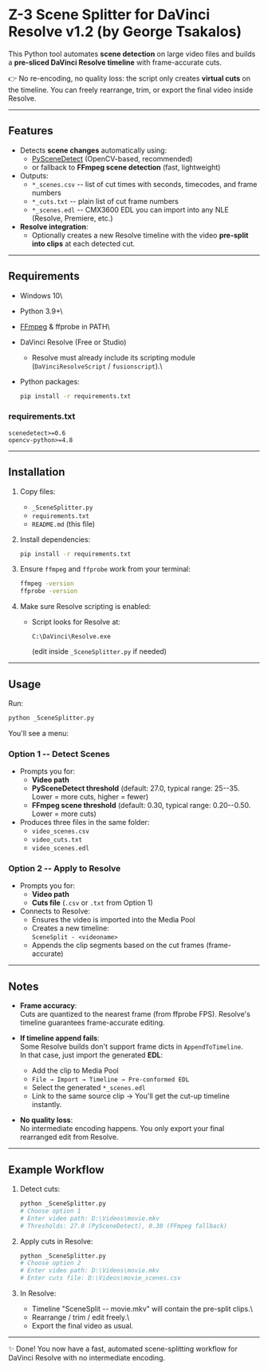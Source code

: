 # Z-3 Scene Splitter for DaVinci Resolve v1.2 (by George Tsakalos)

This Python tool automates **scene detection** on large video files and
builds a **pre-sliced DaVinci Resolve timeline** with frame-accurate
cuts.

👉 No re-encoding, no quality loss: the script only creates **virtual
cuts** on the timeline. You can freely rearrange, trim, or export the
final video inside Resolve.

------------------------------------------------------------------------

## Features

-   Detects **scene changes** automatically using:
    -   [PySceneDetect](https://pyscenedetect.readthedocs.io/)
        (OpenCV-based, recommended)
    -   or fallback to **FFmpeg scene detection** (fast, lightweight)
-   Outputs:
    -   `*_scenes.csv` -- list of cut times with seconds, timecodes, and
        frame numbers
    -   `*_cuts.txt` -- plain list of cut frame numbers
    -   `*_scenes.edl` -- CMX3600 EDL you can import into any NLE
        (Resolve, Premiere, etc.)
-   **Resolve integration**:
    -   Optionally creates a new Resolve timeline with the video
        **pre-split into clips** at each detected cut.

------------------------------------------------------------------------

## Requirements

-   Windows 10\

-   Python 3.9+\

-   [FFmpeg](https://ffmpeg.org/) & ffprobe in PATH\

-   DaVinci Resolve (Free or Studio)

    -   Resolve must already include its scripting module
        (`DaVinciResolveScript` / `fusionscript`).\

-   Python packages:

    ``` bash
    pip install -r requirements.txt
    ```

### requirements.txt

    scenedetect>=0.6
    opencv-python>=4.8

------------------------------------------------------------------------

## Installation

1.  Copy files:

    -   `_SceneSplitter.py`
    -   `requirements.txt`
    -   `README.md` (this file)

2.  Install dependencies:

    ``` bash
    pip install -r requirements.txt
    ```

3.  Ensure `ffmpeg` and `ffprobe` work from your terminal:

    ``` bash
    ffmpeg -version
    ffprobe -version
    ```

4.  Make sure Resolve scripting is enabled:

    -   Script looks for Resolve at:

            C:\DaVinci\Resolve.exe

        (edit inside `_SceneSplitter.py` if needed)

------------------------------------------------------------------------

## Usage

Run:

``` bash
python _SceneSplitter.py
```

You'll see a menu:

### Option 1 -- Detect Scenes

-   Prompts you for:
    -   **Video path**
    -   **PySceneDetect threshold** (default: 27.0, typical range:
        25--35.\
        Lower = more cuts, higher = fewer)
    -   **FFmpeg scene threshold** (default: 0.30, typical range:
        0.20--0.50.\
        Lower = more cuts)
-   Produces three files in the same folder:
    -   `video_scenes.csv`
    -   `video_cuts.txt`
    -   `video_scenes.edl`

### Option 2 -- Apply to Resolve

-   Prompts you for:
    -   **Video path**
    -   **Cuts file** (`.csv` or `.txt` from Option 1)
-   Connects to Resolve:
    -   Ensures the video is imported into the Media Pool
    -   Creates a new timeline:\
        `SceneSplit - <videoname>`
    -   Appends the clip segments based on the cut frames
        (frame-accurate)

------------------------------------------------------------------------

## Notes

-   **Frame accuracy**:\
    Cuts are quantized to the nearest frame (from ffprobe FPS).
    Resolve's timeline guarantees frame-accurate editing.

-   **If timeline append fails**:\
    Some Resolve builds don't support frame dicts in
    `AppendToTimeline`.\
    In that case, just import the generated **EDL**:

    -   Add the clip to Media Pool
    -   `File → Import → Timeline → Pre-conformed EDL`
    -   Select the generated `*_scenes.edl`
    -   Link to the same source clip → You'll get the cut-up timeline
        instantly.

-   **No quality loss**:\
    No intermediate encoding happens. You only export your final
    rearranged edit from Resolve.

------------------------------------------------------------------------

## Example Workflow

1.  Detect cuts:

    ``` bash
    python _SceneSplitter.py
    # Choose option 1
    # Enter video path: D:\Videos\movie.mkv
    # Thresholds: 27.0 (PySceneDetect), 0.30 (FFmpeg fallback)
    ```

2.  Apply cuts in Resolve:

    ``` bash
    python _SceneSplitter.py
    # Choose option 2
    # Enter video path: D:\Videos\movie.mkv
    # Enter cuts file: D:\Videos\movie_scenes.csv
    ```

3.  In Resolve:

    -   Timeline "SceneSplit -- movie.mkv" will contain the pre-split
        clips.\
    -   Rearrange / trim / edit freely.\
    -   Export the final video as usual.

------------------------------------------------------------------------

✨ Done! You now have a fast, automated scene-splitting workflow for
DaVinci Resolve with no intermediate encoding.
